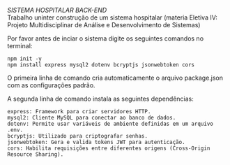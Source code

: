 *SISTEMA HOSPITALAR BACK-END*                                                
Trabalho uninter construção de um sistema hospitalar (materia Eletiva IV: Projeto Multidisciplinar de Análise e Desenvolvimento de Sistemas)

Por favor antes de inciar o sistema digite os seguintes comandos no terminal:
    
    npm init -y 
    npm install express mysql2 dotenv bcryptjs jsonwebtoken cors 

O primeira linha de comando cria automaticamente o arquivo package.json com as configurações padrão.

A segunda linha de comando instala as seguintes dependências:

    express: Framework para criar servidores HTTP.
    mysql2: Cliente MySQL para conectar ao banco de dados.
    dotenv: Permite usar variáveis de ambiente definidas em um arquivo .env.
    bcryptjs: Utilizado para criptografar senhas.
    jsonwebtoken: Gera e valida tokens JWT para autenticação.
    cors: Habilita requisições entre diferentes origens (Cross-Origin Resource Sharing).
